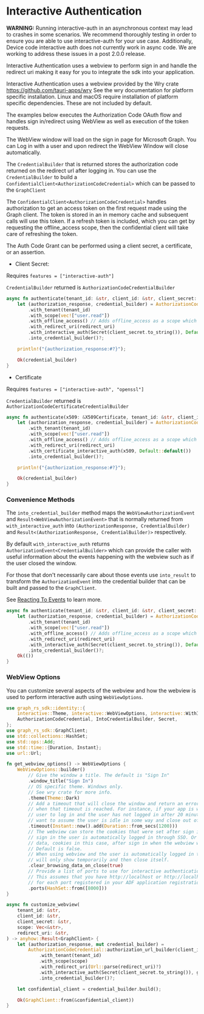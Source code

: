 # Interactive Authentication

**WARNING:** Running interactive-auth in an asynchronous context may lead to crashes in some scenarios.
We recommend thoroughly testing in order to ensure you are able to use interactive-auth for your use case.
Additionally, Device code interactive auth does not currently work in async code.
We are working to address these issues in a post 2.0.0 release.

Interactive Authentication uses a webview to perform sign in and handle the redirect
uri making it easy for you to integrate the sdk into your application.

Interactive Authentication uses a webview provided by the Wry crate https://github.com/tauri-apps/wry
See the wry documentation for platform specific installation. Linux and macOS require
installation of platform specific dependencies. These are not included by default.

The examples below executes the Authorization Code OAuth flow and handles
sign in/redirect using WebView as well as execution of the token requests.

The WebView window will load on the sign in page for Microsoft Graph.
You can Log in with a user and upon redirect the WebView Window will close automatically.

The `CredentialBuilder` that is returned stores the authorization code returned on the
redirect url after logging in. You can use the `CredentialBuilder` to build a
`ConfidentialClient<AuthorizationCodeCredential>` which can be passed to the `GraphClient`

The `ConfidentialClient<AuthorizationCodeCredential>` handles authorization to get an access token
on the first request made using the Graph client. The token is stored in an in memory cache
and subsequent calls will use this token. If a refresh token is included, which you can get
by requesting the offline_access scope, then the confidential client will take care of refreshing
the token.

The Auth Code Grant can be performed using a client secret, a certificate, or an assertion.

- Client Secret: 

Requires `features = ["interactive-auth"]`

`CredentialBuilder` returned is `AuthorizationCodeCredentialBuilder`

```rust
async fn authenticate(tenant_id: &str, client_id: &str, client_secret: &str, redirect_uri: url::Url) -> anyhow::Result<AuthorizationCodeCredentialBuilder> {
    let (authorization_response, credential_builder) = AuthorizationCodeCredential::authorization_url_builder(client_id)
        .with_tenant(tenant_id)
        .with_scope(vec!["user.read"])
        .with_offline_access() // Adds offline_access as a scope which is needed to get a refresh token.
        .with_redirect_uri(redirect_uri)
        .with_interactive_auth(Secret(client_secret.to_string()), Default::default())
        .into_credential_builder()?;

    println!("{authorization_response:#?}");

    Ok(credential_builder)
}
```

- Certificate

Requires `features = ["interactive-auth", "openssl"]`

`CredentialBuilder` returned is `AuthorizationCodeCertificateCredentialBuilder`

```rust
async fn authenticate(x509: &X509Certificate, tenant_id: &str, client_id: &str, client_secret: &str, redirect_uri: url::Url) -> anyhow::Result<AuthorizationCodeCertificateCredentialBuilder> {
    let (authorization_response, credential_builder) = AuthorizationCodeCredential::authorization_url_builder(client_id)
        .with_tenant(tenant_id)
        .with_scope(vec!["user.read"])
        .with_offline_access() // Adds offline_access as a scope which is needed to get a refresh token.
        .with_redirect_uri(redirect_uri)
        .with_certificate_interactive_auth(x509, Default::default())
        .into_credential_builder()?;

    println!("{authorization_response:#?}");

    Ok(credential_builder)
}
```

### Convenience Methods

The `into_credential_builder` method maps the `WebViewAuthorizationEvent` and `Result<WebViewAuthorizationEvent>`
that is normally returned from `with_interactive_auth` into `(AuthorizationResponse, CredentialBuilder)`
and `Result<(AuthorizationResponse, CredentialBuilder)>` respectively.

By default `with_interactive_auth` returns `AuthorizationEvent<CredentialBuilder>` which can provide
the caller with useful information about the events happening with the webview such as if the user closed the window.

For those that don't necessarily care about those events use `into_result` to transform the `AuthorizationEvent`
into the credential builder that can be built and passed to the `GraphClient`.

See [Reacting To Events](#reacting-to-events) to learn more.

```rust
async fn authenticate(tenant_id: &str, client_id: &str, client_secret: &str, redirect_uri: url::Url) -> anyhow::Result<()> {
    let (authorization_response, credential_builder) = AuthorizationCodeCredential::authorization_url_builder(client_id)
        .with_tenant(tenant_id)
        .with_scope(vec!["user.read"])
        .with_offline_access() // Adds offline_access as a scope which is needed to get a refresh token.
        .with_redirect_uri(redirect_uri)
        .with_interactive_auth(Secret(client_secret.to_string()), Default::default())
        .into_credential_builder()?;
    Ok(())
}
```

### WebView Options

You can customize several aspects of the webview and how the webview is used to perform interactive auth
using `WebViewOptions`.

```rust
use graph_rs_sdk::identity::{
    interactive::Theme, interactive::WebViewOptions, interactive::WithInteractiveAuth,
    AuthorizationCodeCredential, IntoCredentialBuilder, Secret,
};
use graph_rs_sdk::GraphClient;
use std::collections::HashSet;
use std::ops::Add;
use std::time::{Duration, Instant};
use url::Url;

fn get_webview_options() -> WebViewOptions {
    WebViewOptions::builder()
        // Give the window a title. The default is "Sign In"
        .window_title("Sign In")
        // OS specific theme. Windows only.
        // See wry crate for more info.
        .theme(Theme::Dark)
        // Add a timeout that will close the window and return an error
        // when that timeout is reached. For instance, if your app is waiting on the
        // user to log in and the user has not logged in after 20 minutes you may
        // want to assume the user is idle in some way and close out of the webview window.
        .timeout(Instant::now().add(Duration::from_secs(1200)))
        // The webview can store the cookies that were set after sign in so that on the next
        // sign in the user is automatically logged in through SSO. Or you can clear the browsing
        // data, cookies in this case, after sign in when the webview window closes.
        // Default is false.
        // When using webview and the user is automatically logged in the webview
        // will only show temporarily and then close itself.
        .clear_browsing_data_on_close(true)
        // Provide a list of ports to use for interactive authentication.
        // This assumes that you have http://localhost or http://localhost:port
        // for each port registered in your ADF application registration.
        .ports(HashSet::from([8000]))
}

async fn customize_webview(
    tenant_id: &str,
    client_id: &str,
    client_secret: &str,
    scope: Vec<&str>,
    redirect_uri: &str,
) -> anyhow::Result<GraphClient> {
    let (authorization_response, mut credential_builder) =
        AuthorizationCodeCredential::authorization_url_builder(client_id)
            .with_tenant(tenant_id)
            .with_scope(scope)
            .with_redirect_uri(Url::parse(redirect_uri)?)
            .with_interactive_auth(Secret(client_secret.to_string()), get_webview_options())
            .into_credential_builder()?;

    let confidential_client = credential_builder.build();

    Ok(GraphClient::from(&confidential_client))
}

```
